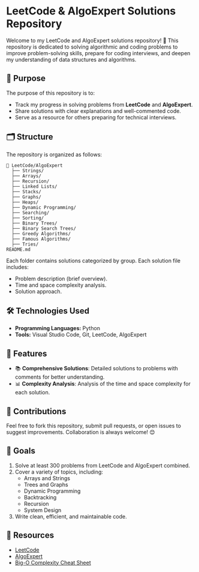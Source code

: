 # LeetCode & AlgoExpert Solutions Repository

Welcome to my LeetCode and AlgoExpert solutions repository! 🎯 This repository is dedicated to solving algorithmic and coding problems to improve problem-solving skills, prepare for coding interviews, and deepen my understanding of data structures and algorithms.

## 📌 Purpose

The purpose of this repository is to:

-   Track my progress in solving problems from **LeetCode** and **AlgoExpert**.
-   Share solutions with clear explanations and well-commented code.
-   Serve as a resource for others preparing for technical interviews.

## 🗂️ Structure

The repository is organized as follows:

```
📂 LeetCode/AlgoExpert
  ├── Strings/
  ├── Arrays/
  ├── Recursion/
  ├── Linked Lists/
  ├── Stacks/
  ├── Graphs/
  ├── Heaps/
  ├── Dynamic Programming/
  ├── Searching/
  ├── Sorting/
  ├── Binary Trees/
  ├── Binary Search Trees/
  ├── Greedy Algorithms/
  ├── Famous Algorithms/
  ├── Tries/
README.md
```

Each folder contains solutions categorized by group. Each solution file includes:

-   Problem description (brief overview).
-   Time and space complexity analysis.
-   Solution approach.

## 🛠️ Technologies Used

-   **Programming Languages:** Python
-   **Tools:** Visual Studio Code, Git, LeetCode, AlgoExpert

## 📝 Features

-   📚 **Comprehensive Solutions**: Detailed solutions to problems with comments for better understanding.
-   📊 **Complexity Analysis**: Analysis of the time and space complexity for each solution.

## 🤝 Contributions

Feel free to fork this repository, submit pull requests, or open issues to suggest improvements. Collaboration is always welcome! 😊

## 🚀 Goals

1. Solve at least 300 problems from LeetCode and AlgoExpert combined.
2. Cover a variety of topics, including:
    - Arrays and Strings
    - Trees and Graphs
    - Dynamic Programming
    - Backtracking
    - Recursion
    - System Design
3. Write clean, efficient, and maintainable code.

## 🔗 Resources

-   [LeetCode](https://leetcode.com/)
-   [AlgoExpert](https://www.algoexpert.io/)
-   [Big-O Complexity Cheat Sheet](https://www.bigocheatsheet.com/)
